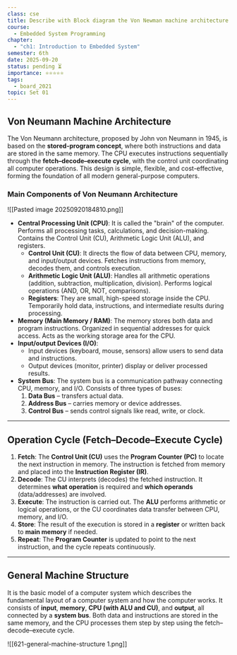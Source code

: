 ```yaml
---
class: cse
title: Describe with Block diagram the Von Newman machine architecture
course:
  - Embedded System Programming
chapter:
  - "ch1: Introduction to Embedded System"
semester: 6th
date: 2025-09-20
status: pending ⏳
importance: ⭐⭐⭐⭐⭐
tags:
  - board_2021
topic: Set 01
---
```

## Von Neumann Machine Architecture

The Von Neumann architecture, proposed by John von Neumann in 1945, is based on the **stored-program concept**, where both instructions and data are stored in the same memory. The CPU executes instructions sequentially through the **fetch–decode–execute cycle**, with the control unit coordinating all computer operations. This design is simple, flexible, and cost-effective, forming the foundation of all modern general-purpose computers.

### Main Components of Von Neumann Architecture

![[Pasted image 20250920184810.png]]

- **Central Processing Unit (CPU)**: It is called the "brain" of the computer. Performs all processing tasks, calculations, and decision-making. Contains the Control Unit (CU), Arithmetic Logic Unit (ALU), and registers.
	- **Control Unit (CU)**: It directs the flow of data between CPU, memory, and input/output devices. Fetches instructions from memory, decodes them, and controls execution.
	- **Arithmetic Logic Unit (ALU)**: Handles all arithmetic operations (addition, subtraction, multiplication, division). Performs logical operations (AND, OR, NOT, comparisons).        
	- **Registers**: They are small, high-speed storage inside the CPU. Temporarily hold data, instructions, and intermediate results during processing.        
- **Memory (Main Memory / RAM)**: The memory stores both data and program instructions. Organized in sequential addresses for quick access. Acts as the working storage area for the CPU.
- **Input/output Devices (I/O)**:    
    - Input devices (keyboard, mouse, sensors) allow users to send data and instructions.        
    - Output devices (monitor, printer) display or deliver processed results.        
- **System Bus**: The system bus is a communication pathway connecting CPU, memory, and I/O. Consists of three types of buses:
	1. **Data Bus** – transfers actual data.
	2. **Address Bus** – carries memory or device addresses.
	3. **Control Bus** – sends control signals like read, write, or clock.

---

## **Operation Cycle (Fetch–Decode–Execute Cycle)**

1. **Fetch**: The **Control Unit (CU)** uses the **Program Counter (PC)** to locate the next instruction in memory. The instruction is fetched from memory and placed into the **Instruction Register (IR)**.
2. **Decode**: The CU interprets (decodes) the fetched instruction. It determines **what operation** is required and **which operands** (data/addresses) are involved.
3. **Execute**: The instruction is carried out. The **ALU** performs arithmetic or logical operations, or the CU coordinates data transfer between CPU, memory, and I/O.
4. **Store**: The result of the execution is stored in a **register** or written back to **main memory** if needed.
5. **Repeat**: The **Program Counter** is updated to point to the next instruction, and the cycle repeats continuously.

---

##  General Machine Structure

It is the basic model of a computer system which describes the fundamental layout of a computer system and how the computer works. It consists of **input**, **memory**, **CPU (with ALU and CU)**, and **output**, all connected by a **system bus**. Both data and instructions are stored in the same memory, and the CPU processes them step by step using the fetch–decode–execute cycle.

![[621-general-machine-structure 1.png]]